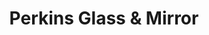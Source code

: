 ---
title: "Perkins Glass & Mirror"
url: /seattle/perkins-glass-und-mirror/
shop: Raumausstattung
---